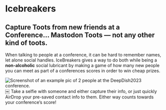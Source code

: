 # Icebreakers

## Capture Toots from new friends at a Conference… Mastodon Toots — not any other kind of toots. 

When talking to people at a conference, it can be hard to remember names, let alone social handles. IceBreakers gives a way to do both while being a **non-alcoholic** social lubricant by making a game of how many new people you can meet as part of a conferences scores in order to win cheap prizes.

![Screenshot of an example pic of 2 people at the DeepDish2023 conference.](../Icebreakers/Assets.xcassets/DeepDish2023Example.imageset/DeepDish2023Example.jpeg)  
￼
Take a selfie with someone and either capture their info, or just quickly AirDrop your pre-saved contact info to them. Either way counts towards your conference’s score!
